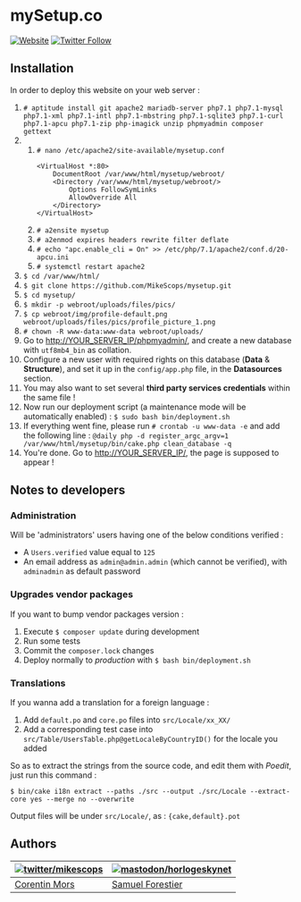 # mySetup.co

[![Website](https://img.shields.io/website-up-down-green-red/https/mysetup.co.svg?label=mySetup.co)](https://mysetup.co/)
[![Twitter Follow](https://img.shields.io/twitter/follow/mysetup_co.svg?style=social&label=Follow&style=flat-square)](https://twitter.com/mysetup_co)

## Installation

In order to deploy this website on your web server :

1. `# aptitude install git apache2 mariadb-server php7.1 php7.1-mysql php7.1-xml php7.1-intl php7.1-mbstring php7.1-sqlite3 php7.1-curl php7.1-apcu php7.1-zip php-imagick unzip phpmyadmin composer gettext`
2.
    1. `# nano /etc/apache2/site-available/mysetup.conf`
        ```apacheconf
        <VirtualHost *:80>
            DocumentRoot /var/www/html/mysetup/webroot/
            <Directory /var/www/html/mysetup/webroot/>
                Options FollowSymLinks
                AllowOverride All
            </Directory>
        </VirtualHost>
        ```
    2. `# a2ensite mysetup`
    3. `# a2enmod expires headers rewrite filter deflate`
    4. `# echo "apc.enable_cli = On" >> /etc/php/7.1/apache2/conf.d/20-apcu.ini`
    5. `# systemctl restart apache2`
3. `$ cd /var/www/html/`
4. `$ git clone https://github.com/MikeScops/mysetup.git`
5. `$ cd mysetup/`
6. `$ mkdir -p webroot/uploads/files/pics/`
7. `$ cp webroot/img/profile-default.png webroot/uploads/files/pics/profile_picture_1.png`
8. `# chown -R www-data:www-data webroot/uploads/`
9. Go to [http://YOUR_SERVER_IP/phpmyadmin/](http://YOUR_SERVER_IP/phpmyadmin/), and create a new database with `utf8mb4_bin` as collation.
10. Configure a new user with required rights on this database (**Data** & **Structure**), and set it up in the `config/app.php` file, in the **Datasources** section.
11. You may also want to set several **third party services credentials** within the same file !
12. Now run our deployment script (a maintenance mode will be automatically enabled) : `$ sudo bash bin/deployment.sh`
13. If everything went fine, please run `# crontab -u www-data -e` and add the following line : `@daily php -d register_argc_argv=1 /var/www/html/mysetup/bin/cake.php clean_database -q`
14. You're done. Go to [http://YOUR_SERVER_IP/](http://YOUR_SERVER_IP/), the page is supposed to appear !

## Notes to developers

### Administration

Will be 'administrators' users having one of the below conditions verified :

* A `Users.verified` value equal to `125`
* An email address as `admin@admin.admin` (which cannot be verified), with `adminadmin` as default password

### Upgrades vendor packages

If you want to bump vendor packages version :

1. Execute `$ composer update` during development
2. Run some tests
3. Commit the `composer.lock` changes
4. Deploy normally to _production_ with `$ bash bin/deployment.sh`

### Translations

If you wanna add a translation for a foreign language :

1. Add `default.po` and `core.po` files into `src/Locale/xx_XX/`
2. Add a corresponding test case into `src/Table/UsersTable.php@getLocaleByCountryID()` for the locale you added

So as to extract the strings from the source code, and edit them with _Poedit_, just run this command :

`$ bin/cake i18n extract --paths ./src --output ./src/Locale --extract-core yes --merge no --overwrite`

Output files will be under `src/Locale/`, as : `{cake,default}.pot`

## Authors

| [![twitter/mikescops](https://avatars0.githubusercontent.com/u/4266283?s=100&v=4)](http://twitter.com/mikescops "Follow @mikescops on Twitter") | [![mastodon/horlogeskynet](https://avatars1.githubusercontent.com/u/5331869?s=100&v=4)](https://mastodon.social/@HorlogeSkynet)
|---|---|
| [Corentin Mors](https://pixelswap.fr/) | [Samuel Forestier](https://horlogeskynet.github.io/) |
